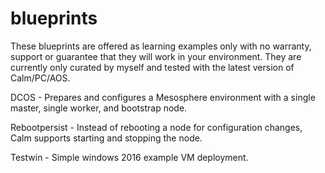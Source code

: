 # blueprints

These blueprints are offered as learning examples only with no warranty, support or guarantee that they will work in your environment. They are currently only curated by myself and tested with the latest version of Calm/PC/AOS.

DCOS - Prepares and configures a Mesosphere environment with a single master, single worker, and bootstrap node.

Rebootpersist - Instead of rebooting a node for configuration changes, Calm supports starting and stopping the node.

Testwin - Simple windows 2016 example VM deployment.
